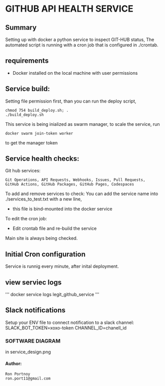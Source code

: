 # GITHUB API HEALTH SERVICE

## Summary 
Setting up with docker a python service to inspect GIT-HUB status,
The automated script is running with a cron job that is configured in ./crontab. 


## requirements
- Docker installed on the local machine with user permissions

## Service build:
Setting file permission first, than you can run the deploy script,
```
chmod 754 build_deploy.sh; .
./build_deploy.sh
```
This service is being inialized as swarm manager, to scale the service, run 
```
docker swarm join-token worker
```
to get the manager token


## Service health checks:
Git hub services:
```
Git Operations, API Requests, Webhooks, Issues, Pull Requests, 
GitHub Actions, GitHub Packages, GitHub Pages, Codespaces
```

To add and remove services to check:
You can add the service name into ./services_to_test.txt with a new line,
- this file is bind-mounted into the docker service

To edit the cron job:
- Edit crontab file and re-build the service

Main site is always being checked.


## Initial Cron configuration
Service is runnig every minute, after inital deployment. 

## view serviec logs
'''
docker service logs legit_github_service
'''

## Slack notifications

Setup your ENV file to connect notification to a slack channel: 
SLACK_BOT_TOKEN=xoxo-token
CHANNEL_ID=chanell_id



### SOFTWARE DIAGRAM
in service_design.png

#### Author:
    Ron Portnoy
    ron.port11@gmail.com
